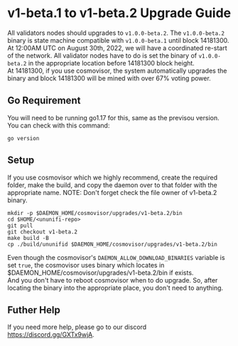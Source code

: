 # v1-beta.1 to v1-beta.2 Upgrade Guide

All validators nodes should upgrades to `v1.0.0-beta.2`. The `v1.0.0-beta.2` binary is state machine compatible with `v1.0.0-beta.1` until block 14181300. At 12:00AM UTC on August 30th, 2022, we will have a coordinated re-start of the network. 
All validator nodes have to do is set the binary of `v1.0.0-beta.2` in the appropriate location before 14181300 block height.   
At 14181300, if you use cosmovisor, the system automatically upgrades the binary and block 14181300 will be mined with over 67% voting power.   

## Go Requirement

You will need to be running go1.17 for this, same as the previsou version. You can check with this command:

```shell
go version
```

## Setup

If you use cosmovisor which we highly recommend, create the required folder, make the build, and copy the daemon over to that folder with the appropriate name. NOTE: Don't forget check the file owner of v1-beta.2 binary.

```shell
mkdir -p $DAEMON_HOME/cosmovisor/upgrades/v1-beta.2/bin
cd $HOME/<ununifi-repo>
git pull
git checkout v1-beta.2
make build -B
cp ./build/ununifid $DAEMON_HOME/cosmovisor/upgrades/v1-beta.2/bin
```

Even though the cosmovisor's `DAEMON_ALLOW_DOWNLOAD_BINARIES` variable is set `true`, the cosmovisor uses binary which locates in $DAEMON_HOME/cosmovisor/upgrades/v1-beta.2/bin if exists.   
And you don't have to reboot cosmovisor when to do upgrade. So, after locating the binary into the appropriate place, you don't need to anything.

## Futher Help

If you need more help, please go to our discord https://discord.gg/GXTx9wjA.
